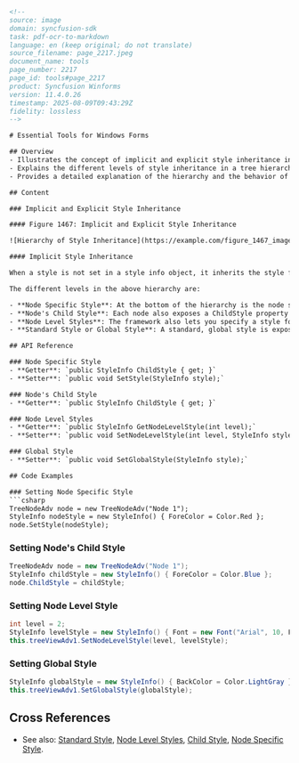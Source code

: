 ```html
<!--
source: image
domain: syncfusion-sdk
task: pdf-ocr-to-markdown
language: en (keep original; do not translate)
source_filename: page_2217.jpeg
document_name: tools
page_number: 2217
page_id: tools#page_2217
product: Syncfusion Winforms
version: 11.4.0.26
timestamp: 2025-08-09T09:43:29Z
fidelity: lossless
-->

# Essential Tools for Windows Forms

## Overview
- Illustrates the concept of implicit and explicit style inheritance in a hierarchy of style settings.
- Explains the different levels of style inheritance in a tree hierarchy, including Node Specific Style, Node's Child Style, Node Level Styles, and Global Style.
- Provides a detailed explanation of the hierarchy and the behavior of style inheritance when styles are not explicitly set.

## Content

### Implicit and Explicit Style Inheritance

#### Figure 1467: Implicit and Explicit Style Inheritance

![Hierarchy of Style Inheritance](https://example.com/figure_1467_image_link)

#### Implicit Style Inheritance

When a style is not set in a style info object, it inherits the style from the previous level and so on until it reaches the default global style on top of the hierarchy. This is called implicit style inheritance and is illustrated below.

The different levels in the above hierarchy are:

- **Node Specific Style**: At the bottom of the hierarchy is the node specific style which lets users specify a style directly on a TreeNodeAdv. Refer Node specific Style.
- **Node's Child Style**: Each node also exposes a ChildStyle property where you can specify the style for the immediate children of that node. Refer Child Style for setting style of children nodes.
- **Node Level Styles**: The framework also lets you specify a style for all nodes at a particular level in the tree hierarchy, the top-most level being 1. Refer Node Level Style for setting node level style settings.
- **Standard Style or Global Style**: A standard, global style is exposed by the TreeViewAdv control to be applied on all the nodes in the tree. Refer Standard Style for setting style in a Tree level.

## API Reference

### Node Specific Style
- **Getter**: `public StyleInfo ChildStyle { get; }`
- **Setter**: `public void SetStyle(StyleInfo style);`

### Node's Child Style
- **Getter**: `public StyleInfo ChildStyle { get; }`

### Node Level Styles
- **Getter**: `public StyleInfo GetNodeLevelStyle(int level);`
- **Setter**: `public void SetNodeLevelStyle(int level, StyleInfo style);`

### Global Style
- **Setter**: `public void SetGlobalStyle(StyleInfo style);`

## Code Examples

### Setting Node Specific Style
```csharp
TreeNodeAdv node = new TreeNodeAdv("Node 1");
StyleInfo nodeStyle = new StyleInfo() { ForeColor = Color.Red };
node.SetStyle(nodeStyle);
```

### Setting Node's Child Style
```csharp
TreeNodeAdv node = new TreeNodeAdv("Node 1");
StyleInfo childStyle = new StyleInfo() { ForeColor = Color.Blue };
node.ChildStyle = childStyle;
```

### Setting Node Level Style
```csharp
int level = 2;
StyleInfo levelStyle = new StyleInfo() { Font = new Font("Arial", 10, FontStyle.Bold) };
this.treeViewAdv1.SetNodeLevelStyle(level, levelStyle);
```

### Setting Global Style
```csharp
StyleInfo globalStyle = new StyleInfo() { BackColor = Color.LightGray };
this.treeViewAdv1.SetGlobalStyle(globalStyle);
```

## Cross References
- See also: [Standard Style](#standard-style-or-global-style), [Node Level Styles](#node-level-styles), [Child Style](#node-child-style), [Node Specific Style](#node-specific-style).

<!-- tags: [winforms, style inheritance, treeview, syncfusion, framework, node level styles, global style] keywords: [hierarchy, inheritance, implicit inheritance, explicit inheritance, node specific style, child style, node level style, global style, treeviewadv, csharp] -->
```